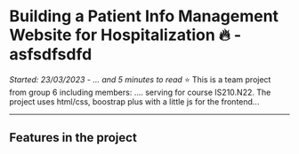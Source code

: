 # Building a Patient Info Management Website for Hospitalization :fire: - asfsdfsdfd
*Started: 23/03/2023 - ... and 5 minutes to read*
:star: This is a team project from group 6 including members: .... serving for course IS210.N22. The project uses html/css, boostrap plus with a little js for the frontend...
***

## Features in the project
